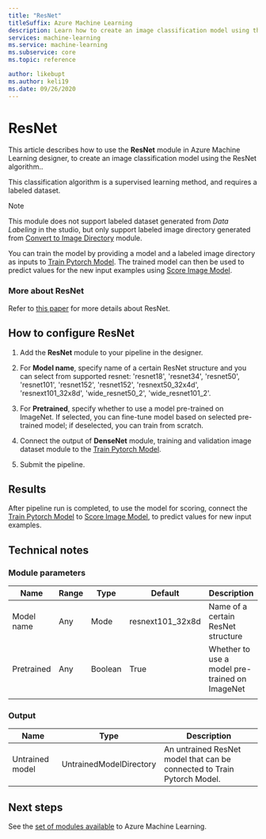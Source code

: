 ```yaml
---
title: "ResNet"
titleSuffix: Azure Machine Learning
description: Learn how to create an image classification model using the ResNet algorithm.
services: machine-learning
ms.service: machine-learning
ms.subservice: core
ms.topic: reference

author: likebupt
ms.author: keli19
ms.date: 09/26/2020
---
```


# ResNet

This article describes how to use the **ResNet** module in Azure Machine Learning designer, to create an image classification model using the ResNet algorithm..  

This classification algorithm is a supervised learning method, and requires a labeled dataset. 
> [!NOTE]
> This module does not support labeled dataset generated from *Data Labeling* in the studio, but only support labeled image directory generated from [Convert to Image Directory](convert-to-image-directory.md) module. 

You can train the model by providing a model and a labeled image directory as inputs to [Train Pytorch Model](train-pytorch-model.md). The trained model can then be used to predict values for the new input examples using [Score Image Model](score-image-model.md).

### More about ResNet

Refer to [this paper](https://pytorch.org/docs/stable/torchvision/models.html?highlight=resnext101_32x8d#torchvision.models.resnext101_32x8d) for more details about ResNet.

## How to configure ResNet

1.  Add the **ResNet** module to your pipeline in the designer.  

2.  For **Model name**, specify name of a certain ResNet structure and you can select from supported resnet: 'resnet18', 'resnet34', 'resnet50', 'resnet101', 'resnet152', 'resnet152', 'resnext50\_32x4d', 'resnext101\_32x8d', 'wide_resnet50\_2', 'wide_resnet101\_2'.

3.  For **Pretrained**, specify whether to use a model pre-trained on ImageNet. If selected, you can fine-tune model based on selected pre-trained model; if deselected, you can train from scratch.

4.  Connect the output of **DenseNet** module, training and validation image dataset module to the [Train Pytorch Model](train-pytorch-model.md). 

5. Submit the pipeline.

## Results

After pipeline run is completed, to use the model for scoring, connect the [Train Pytorch Model](train-pytorch-model.md) to [Score Image Model](score-image-model.md), to predict values for new input examples.

## Technical notes  

###  Module parameters  

| Name       | Range | Type    | Default           | Description                              |
| ---------- | ----- | ------- | ----------------- | ---------------------------------------- |
| Model name | Any   | Mode    | resnext101\_32x8d | Name of a certain ResNet structure       |
| Pretrained | Any   | Boolean | True              | Whether to use a model pre-trained on ImageNet |
|            |       |         |                   |                                          |

###  Output  

| Name            | Type                    | Description                              |
| --------------- | ----------------------- | ---------------------------------------- |
| Untrained model | UntrainedModelDirectory | An untrained ResNet model that can be connected to Train Pytorch Model. |

## Next steps

See the [set of modules available](module-reference.md) to Azure Machine Learning. 